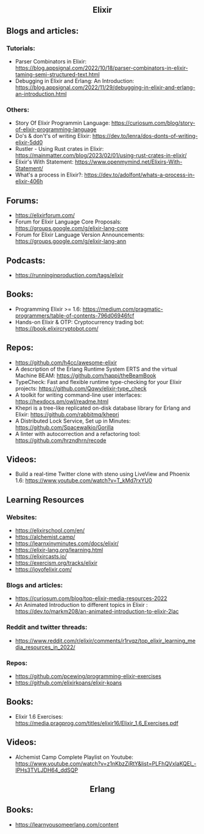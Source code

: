 <h2 align="center">Elixir</h2>

## Blogs and articles:

### Tutorials:

- Parser Combinators in Elixir: https://blog.appsignal.com/2022/10/18/parser-combinators-in-elixir-taming-semi-structured-text.html
- Debugging in Elixir and Erlang: An Introduction: https://blog.appsignal.com/2022/11/29/debugging-in-elixir-and-erlang-an-introduction.html

### Others:

- Story Of Elixir Programmin Language: https://curiosum.com/blog/story-of-elixir-programming-language
- Do's & don't's of writing Elixir: https://dev.to/lenra/dos-donts-of-writing-elixir-5dd0
- Rustler - Using Rust crates in Elixir: https://mainmatter.com/blog/2023/02/01/using-rust-crates-in-elixir/
- Elixir's With Statement: https://www.openmymind.net/Elixirs-With-Statement/
- What's a process in Elixir?: https://dev.to/adolfont/whats-a-process-in-elixir-406h

## Forums:

- https://elixirforum.com/
- Forum for Elixir Language Core Proposals: https://groups.google.com/g/elixir-lang-core
- Forum for Elixir Language Version Announcements: https://groups.google.com/g/elixir-lang-ann

## Podcasts:

- https://runninginproduction.com/tags/elixir

## Books:

- Programming Elixir >= 1.6: https://medium.com/pragmatic-programmers/table-of-contents-796d06946fcf
- Hands-on Elixir & OTP: Cryptocurrency trading bot: https://book.elixircryptobot.com/

## Repos:

- https://github.com/h4cc/awesome-elixir
- A description of the Erlang Runtime System ERTS and the virtual Machine BEAM: https://github.com/happi/theBeamBook
- TypeCheck: Fast and flexible runtime type-checking for your Elixir projects: https://github.com/Qqwy/elixir-type_check
- A toolkit for writing command-line user interfaces: https://hexdocs.pm/owl/readme.html
- Khepri is a tree-like replicated on-disk database library for Erlang and Elixir: https://github.com/rabbitmq/khepri
- A Distributed Lock Service, Set up in Minutes: https://github.com/Spacewalkio/Gorilla
- A linter with autocorrection and a refactoring tool: https://github.com/hrzndhrn/recode

## Videos:

- Build a real-time Twitter clone with steno using LiveView and Phoenix 1.6: https://www.youtube.com/watch?v=T_kMd7rxYU0

## Learning Resources

### Websites:

- https://elixirschool.com/en/
- https://alchemist.camp/
- https://learnxinyminutes.com/docs/elixir/
- https://elixir-lang.org/learning.html
- https://elixircasts.io/
- https://exercism.org/tracks/elixir
- https://joyofelixir.com/

### Blogs and articles:

- https://curiosum.com/blog/top-elixir-media-resources-2022
- An Animated Introduction to different topics in Elixir : https://dev.to/markm208/an-animated-introduction-to-elixir-2lac

### Reddit and twitter threads:

- https://www.reddit.com/r/elixir/comments/r1rvqz/top_elixir_learning_media_resources_in_2022/

### Repos:

- https://github.com/pcewing/programming-elixir-exercises
- https://github.com/elixirkoans/elixir-koans

## Books:

- Elixir 1.6 Exercises: https://media.pragprog.com/titles/elixir16/Elixir_1.6_Exercises.pdf

## Videos:

- Alchemist Camp Complete Playlist on Youtube: https://www.youtube.com/watch?v=z1nKbzZiRtY&list=PLFhQVxlaKQEl_-IPHs3TVLJDH64_ddSQP

<h2 align="center">Erlang</h2>

## Books:

- https://learnyousomeerlang.com/content
